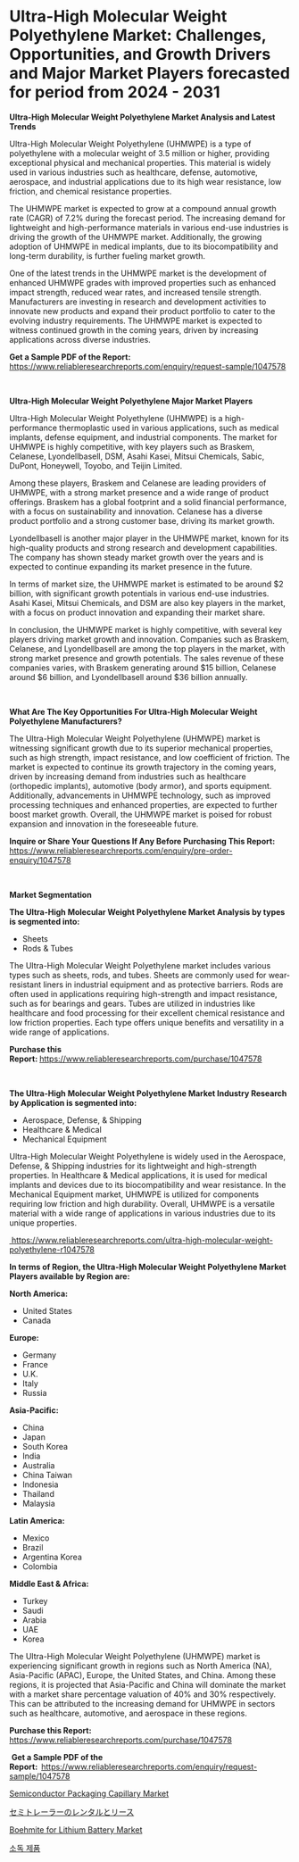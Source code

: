 <p><h1>Ultra-High Molecular Weight Polyethylene Market: Challenges, Opportunities, and Growth Drivers and Major Market Players forecasted for period from 2024 - 2031</h1></p><p><strong>Ultra-High Molecular Weight Polyethylene Market Analysis and Latest Trends</strong></p>
<p><p>Ultra-High Molecular Weight Polyethylene (UHMWPE) is a type of polyethylene with a molecular weight of 3.5 million or higher, providing exceptional physical and mechanical properties. This material is widely used in various industries such as healthcare, defense, automotive, aerospace, and industrial applications due to its high wear resistance, low friction, and chemical resistance properties.</p><p>The UHMWPE market is expected to grow at a compound annual growth rate (CAGR) of 7.2% during the forecast period. The increasing demand for lightweight and high-performance materials in various end-use industries is driving the growth of the UHMWPE market. Additionally, the growing adoption of UHMWPE in medical implants, due to its biocompatibility and long-term durability, is further fueling market growth.</p><p>One of the latest trends in the UHMWPE market is the development of enhanced UHMWPE grades with improved properties such as enhanced impact strength, reduced wear rates, and increased tensile strength. Manufacturers are investing in research and development activities to innovate new products and expand their product portfolio to cater to the evolving industry requirements. The UHMWPE market is expected to witness continued growth in the coming years, driven by increasing applications across diverse industries.</p></p>
<p><strong>Get a Sample PDF of the Report:&nbsp;</strong> <a href="https://www.reliableresearchreports.com/enquiry/request-sample/1047578">https://www.reliableresearchreports.com/enquiry/request-sample/1047578</a></p>
<p>&nbsp;</p>
<p><strong>Ultra-High Molecular Weight Polyethylene Major Market Players</strong></p>
<p><p>Ultra-High Molecular Weight Polyethylene (UHMWPE) is a high-performance thermoplastic used in various applications, such as medical implants, defense equipment, and industrial components. The market for UHMWPE is highly competitive, with key players such as Braskem, Celanese, Lyondellbasell, DSM, Asahi Kasei, Mitsui Chemicals, Sabic, DuPont, Honeywell, Toyobo, and Teijin Limited.</p><p>Among these players, Braskem and Celanese are leading providers of UHMWPE, with a strong market presence and a wide range of product offerings. Braskem has a global footprint and a solid financial performance, with a focus on sustainability and innovation. Celanese has a diverse product portfolio and a strong customer base, driving its market growth.</p><p>Lyondellbasell is another major player in the UHMWPE market, known for its high-quality products and strong research and development capabilities. The company has shown steady market growth over the years and is expected to continue expanding its market presence in the future.</p><p>In terms of market size, the UHMWPE market is estimated to be around $2 billion, with significant growth potentials in various end-use industries. Asahi Kasei, Mitsui Chemicals, and DSM are also key players in the market, with a focus on product innovation and expanding their market share.</p><p>In conclusion, the UHMWPE market is highly competitive, with several key players driving market growth and innovation. Companies such as Braskem, Celanese, and Lyondellbasell are among the top players in the market, with strong market presence and growth potentials. The sales revenue of these companies varies, with Braskem generating around $15 billion, Celanese around $6 billion, and Lyondellbasell around $36 billion annually.</p></p>
<p>&nbsp;</p>
<p><strong>What Are The Key Opportunities For Ultra-High Molecular Weight Polyethylene Manufacturers?</strong></p>
<p><p>The Ultra-High Molecular Weight Polyethylene (UHMWPE) market is witnessing significant growth due to its superior mechanical properties, such as high strength, impact resistance, and low coefficient of friction. The market is expected to continue its growth trajectory in the coming years, driven by increasing demand from industries such as healthcare (orthopedic implants), automotive (body armor), and sports equipment. Additionally, advancements in UHMWPE technology, such as improved processing techniques and enhanced properties, are expected to further boost market growth. Overall, the UHMWPE market is poised for robust expansion and innovation in the foreseeable future.</p></p>
<p><strong>Inquire or Share Your Questions If Any Before Purchasing This Report:</strong> <a href="https://www.reliableresearchreports.com/enquiry/pre-order-enquiry/1047578">https://www.reliableresearchreports.com/enquiry/pre-order-enquiry/1047578</a></p>
<p>&nbsp;</p>
<p><strong>Market Segmentation</strong></p>
<p><strong>The Ultra-High Molecular Weight Polyethylene Market Analysis by types is segmented into:</strong></p>
<p><ul><li>Sheets</li><li>Rods & Tubes</li></ul></p>
<p><p>The Ultra-High Molecular Weight Polyethylene market includes various types such as sheets, rods, and tubes. Sheets are commonly used for wear-resistant liners in industrial equipment and as protective barriers. Rods are often used in applications requiring high-strength and impact resistance, such as for bearings and gears. Tubes are utilized in industries like healthcare and food processing for their excellent chemical resistance and low friction properties. Each type offers unique benefits and versatility in a wide range of applications.</p></p>
<p><strong>Purchase this Report:&nbsp;</strong><a href="https://www.reliableresearchreports.com/purchase/1047578">https://www.reliableresearchreports.com/purchase/1047578</a></p>
<p>&nbsp;</p>
<p><strong>The Ultra-High Molecular Weight Polyethylene Market Industry Research by Application is segmented into:</strong></p>
<p><ul><li>Aerospace, Defense, & Shipping</li><li>Healthcare & Medical</li><li>Mechanical Equipment</li></ul></p>
<p><p>Ultra-High Molecular Weight Polyethylene is widely used in the Aerospace, Defense, & Shipping industries for its lightweight and high-strength properties. In Healthcare & Medical applications, it is used for medical implants and devices due to its biocompatibility and wear resistance. In the Mechanical Equipment market, UHMWPE is utilized for components requiring low friction and high durability. Overall, UHMWPE is a versatile material with a wide range of applications in various industries due to its unique properties.</p></p>
<p><a href="https://www.reliableresearchreports.com/ultra-high-molecular-weight-polyethylene-r1047578">&nbsp;https://www.reliableresearchreports.com/ultra-high-molecular-weight-polyethylene-r1047578</a></p>
<p><strong>In terms of Region, the Ultra-High Molecular Weight Polyethylene Market Players available by Region are:</strong></p>
<p>
    <p> <strong> North America: </strong>
        <ul>
            <li>United States</li>
            <li>Canada</li>
        </ul>
        </p> 
    <p> <strong> Europe: </strong>
        <ul>
            <li>Germany</li>
            <li>France</li>
            <li>U.K.</li>
            <li>Italy</li>
            <li>Russia</li>
        </ul>
        </p> 
    <p> <strong> Asia-Pacific: </strong>
        <ul>
            <li>China</li>
            <li>Japan</li>
            <li>South Korea</li>
            <li>India</li>
            <li>Australia</li>
            <li>China Taiwan</li>
            <li>Indonesia</li>
            <li>Thailand</li>
            <li>Malaysia</li>
        </ul>
        </p> 
    <p> <strong> Latin America: </strong>
        <ul>
            <li>Mexico</li>
            <li>Brazil</li>
            <li>Argentina Korea</li>
            <li>Colombia</li>
        </ul>
        </p> 
    <p> <strong> Middle East & Africa: </strong>
        <ul>
            <li>Turkey</li>
            <li>Saudi</li>
            <li>Arabia</li>
            <li>UAE</li>
            <li>Korea</li>
        </ul>
    </p>
    </p>
<p><p>The Ultra-High Molecular Weight Polyethylene (UHMWPE) market is experiencing significant growth in regions such as North America (NA), Asia-Pacific (APAC), Europe, the United States, and China. Among these regions, it is projected that Asia-Pacific and China will dominate the market with a market share percentage valuation of 40% and 30% respectively. This can be attributed to the increasing demand for UHMWPE in sectors such as healthcare, automotive, and aerospace in these regions.</p></p>
<p><strong>Purchase this Report: </strong><a href="https://www.reliableresearchreports.com/purchase/1047578">https://www.reliableresearchreports.com/purchase/1047578</a></p>
<p>&nbsp;<strong>Get a Sample PDF of the Report:&nbsp;&nbsp;</strong><a href="https://www.reliableresearchreports.com/enquiry/request-sample/1047578">https://www.reliableresearchreports.com/enquiry/request-sample/1047578</a></p>
<p><strong></strong></p>
<p><p><a href="https://github.com/nathandecarvalho/Market-Research-Report-List-3/blob/main/semiconductor-packaging-capillary-market.md">Semiconductor Packaging Capillary Market</a></p><p><a href="https://medium.com/@karinaokon69/2024%E5%B9%B4%E3%81%8B%E3%82%892031%E5%B9%B4%E3%81%BE%E3%81%A7%E3%81%AE%E6%9C%9F%E9%96%93%E3%81%AB%E4%BA%88%E6%B8%AC%E3%81%95%E3%82%8C%E3%82%8B%E3%82%BB%E3%83%9F%E3%83%88%E3%83%AC%E3%83%BC%E3%83%A9%E3%83%BC%E3%81%AE%E3%83%AC%E3%83%B3%E3%82%BF%E3%83%AB%E3%81%8A%E3%82%88%E3%81%B3%E3%83%AA%E3%83%BC%E3%82%B9%E5%B8%82%E5%A0%B4%E5%88%86%E6%9E%90%E3%81%8A%E3%82%88%E3%81%B3%E8%A6%8F%E6%A8%A1%E4%BA%88%E6%B8%AC-7e4cdae32d14">セミトレーラーのレンタルとリース</a></p><p><a href="https://github.com/julyju69/Market-Research-Report-List-3/blob/main/boehmite-for-lithium-battery-market.md">Boehmite for Lithium Battery Market</a></p><p><a href="https://medium.com/@lottierunte44/%EB%B0%A9%EC%97%AD-%EC%A0%9C%ED%92%88-%EC%8B%9C%EC%9E%A5-%EC%A7%80%ED%91%9C-%ED%95%B4%EC%84%9D-%EC%8B%9C%EC%9E%A5-%EC%A0%90%EC%9C%A0%EC%9C%A8-%ED%8A%B8%EB%A0%8C%EB%93%9C-%EB%B0%8F-%EC%84%B1%EC%9E%A5-%ED%8C%A8%ED%84%B4-a575bc68600e">소독 제품</a></p></p>